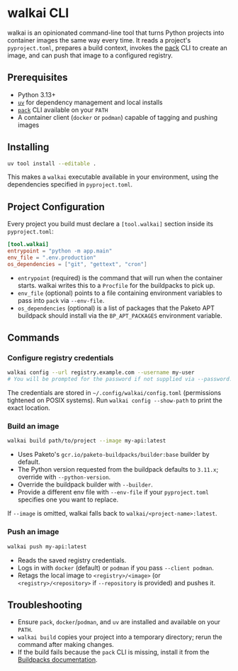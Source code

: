 # walkai CLI

walkai is an opinionated command-line tool that turns Python projects into container images the same way every time. It reads a project's `pyproject.toml`, prepares a build context, invokes the [pack](https://buildpacks.io/docs/tools/pack/) CLI to create an image, and can push that image to a configured registry.

## Prerequisites

- Python 3.13+
- [`uv`](https://docs.astral.sh/uv/) for dependency management and local installs
- [`pack`](https://buildpacks.io/docs/tools/pack/) CLI available on your `PATH`
- A container client (`docker` or `podman`) capable of tagging and pushing images

## Installing

```bash
uv tool install --editable .
```

This makes a `walkai` executable available in your environment, using the dependencies specified in `pyproject.toml`.

## Project Configuration

Every project you build must declare a `[tool.walkai]` section inside its `pyproject.toml`:

```toml
[tool.walkai]
entrypoint = "python -m app.main"
env_file = ".env.production"
os_dependencies = ["git", "gettext", "cron"]
```

- `entrypoint` (required) is the command that will run when the container starts. walkai writes this to a `Procfile` for the buildpacks to pick up.
- `env_file` (optional) points to a file containing environment variables to pass into `pack` via `--env-file`.
- `os_dependencies` (optional) is a list of packages that the Paketo APT buildpack should install via the `BP_APT_PACKAGES` environment variable.

## Commands

### Configure registry credentials

```bash
walkai config --url registry.example.com --username my-user
# You will be prompted for the password if not supplied via --password.
```

The credentials are stored in `~/.config/walkai/config.toml` (permissions tightened on POSIX systems). Run `walkai config --show-path` to print the exact location.

### Build an image

```bash
walkai build path/to/project --image my-api:latest
```

- Uses Paketo's `gcr.io/paketo-buildpacks/builder:base` builder by default.
- The Python version requested from the buildpack defaults to `3.11.x`; override with `--python-version`.
- Override the buildpack builder with `--builder`.
- Provide a different env file with `--env-file` if your `pyproject.toml` specifies one you want to replace.

If `--image` is omitted, walkai falls back to `walkai/<project-name>:latest`.

### Push an image

```bash
walkai push my-api:latest
```

- Reads the saved registry credentials.
- Logs in with `docker` (default) or `podman` if you pass `--client podman`.
- Retags the local image to `<registry>/<image>` (or `<registry>/<repository>` if `--repository` is provided) and pushes it.

## Troubleshooting

- Ensure `pack`, `docker`/`podman`, and `uv` are installed and available on your `PATH`.
- `walkai build` copies your project into a temporary directory; rerun the command after making changes.
- If the build fails because the `pack` CLI is missing, install it from the [Buildpacks documentation](https://buildpacks.io/docs/tools/pack/).
